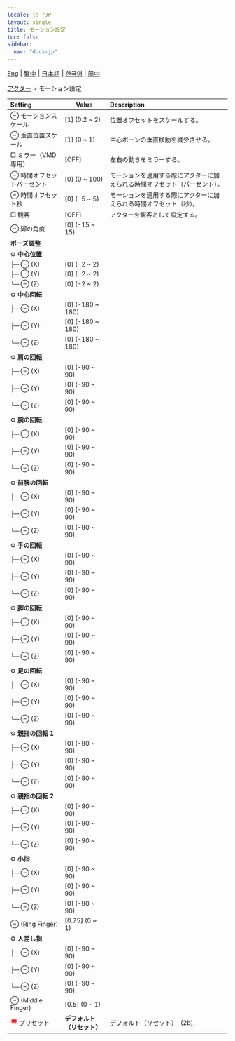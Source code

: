```yaml
---
locale: ja-rJP
layout: single
title: モーション設定
toc: false
sidebar:
  nav: "docs-jp"
---
```

[Eng](/dancexr/menu/2025.4/actor/actor_motion) | [繁中](/tw/dancexr/menu/2025.4/actor/actor_motion) | [日本語](/jp/dancexr/menu/2025.4/actor/actor_motion) | [한국어](/kr/dancexr/menu/2025.4/actor/actor_motion) | [简中](/zh/dancexr/menu/2025.4/actor/actor_motion)

[アクター](../menu#アクター) > モーション設定



| Setting | Value | Description |
| :--- | --- | :--- |
|  ⊖ モーションスケール| [1] (0.2 ~ 2) | 位置オフセットをスケールする。
|  ⊖ 垂直位置スケール| [1] (0 ~ 1) | 中心ボーンの垂直移動を減少させる。
|  □ ミラー（VMD専用）| [OFF] | 左右の動きをミラーする。
|  ⊖ 時間オフセットパーセント| [0] (0 ~ 100) | モーションを適用する際にアクターに加えられる時間オフセット（パーセント）。
|  ⊖ 時間オフセット秒| [0] (-5 ~ 5) | モーションを適用する際にアクターに加えられる時間オフセット（秒）。
|  □ 観客| [OFF] | アクターを観客として設定する。
|  ⊖ 脚の角度| [0] (-15 ~ 15) | 
|  <b>ポーズ調整</b>|| 
|  ⚙️ <b>中心位置</b>| | 
| ├─ ⊖ (X)| [0] (-2 ~ 2) | 
| ├─ ⊖ (Y)| [0] (-2 ~ 2) | 
| └─ ⊖ (Z)| [0] (-2 ~ 2) | 
|  ⚙️ <b>中心回転</b>| | 
| ├─ ⊖ (X)| [0] (-180 ~ 180) | 
| ├─ ⊖ (Y)| [0] (-180 ~ 180) | 
| └─ ⊖ (Z)| [0] (-180 ~ 180) | 
|  ⚙️ <b>肩の回転</b>| | 
| ├─ ⊖ (X)| [0] (-90 ~ 90) | 
| ├─ ⊖ (Y)| [0] (-90 ~ 90) | 
| └─ ⊖ (Z)| [0] (-90 ~ 90) | 
|  ⚙️ <b>腕の回転</b>| | 
| ├─ ⊖ (X)| [0] (-90 ~ 90) | 
| ├─ ⊖ (Y)| [0] (-90 ~ 90) | 
| └─ ⊖ (Z)| [0] (-90 ~ 90) | 
|  ⚙️ <b>前腕の回転</b>| | 
| ├─ ⊖ (X)| [0] (-90 ~ 90) | 
| ├─ ⊖ (Y)| [0] (-90 ~ 90) | 
| └─ ⊖ (Z)| [0] (-90 ~ 90) | 
|  ⚙️ <b>手の回転</b>| | 
| ├─ ⊖ (X)| [0] (-90 ~ 90) | 
| ├─ ⊖ (Y)| [0] (-90 ~ 90) | 
| └─ ⊖ (Z)| [0] (-90 ~ 90) | 
|  ⚙️ <b>脚の回転</b>| | 
| ├─ ⊖ (X)| [0] (-90 ~ 90) | 
| ├─ ⊖ (Y)| [0] (-90 ~ 90) | 
| └─ ⊖ (Z)| [0] (-90 ~ 90) | 
|  ⚙️ <b>足の回転</b>| | 
| ├─ ⊖ (X)| [0] (-90 ~ 90) | 
| ├─ ⊖ (Y)| [0] (-90 ~ 90) | 
| └─ ⊖ (Z)| [0] (-90 ~ 90) | 
|  ⚙️ <b>親指の回転 1</b>| | 
| ├─ ⊖ (X)| [0] (-90 ~ 90) | 
| ├─ ⊖ (Y)| [0] (-90 ~ 90) | 
| └─ ⊖ (Z)| [0] (-90 ~ 90) | 
|  ⚙️ <b>親指の回転 2</b>| | 
| ├─ ⊖ (X)| [0] (-90 ~ 90) | 
| ├─ ⊖ (Y)| [0] (-90 ~ 90) | 
| └─ ⊖ (Z)| [0] (-90 ~ 90) | 
|  ⚙️ <b>小指</b>| | 
| ├─ ⊖ (X)| [0] (-90 ~ 90) | 
| ├─ ⊖ (Y)| [0] (-90 ~ 90) | 
| └─ ⊖ (Z)| [0] (-90 ~ 90) | 
|  ⊖ (Ring Finger)| [0.75] (0 ~ 1) | 
|  ⚙️ <b>人差し指</b>| | 
| ├─ ⊖ (X)| [0] (-90 ~ 90) | 
| ├─ ⊖ (Y)| [0] (-90 ~ 90) | 
| └─ ⊖ (Z)| [0] (-90 ~ 90) | 
|  ⊖ (Middle Finger)| [0.5] (0 ~ 1) | 
| <img src="/images/icon/ic_list.png" alt="list icon"/> プリセット| **デフォルト（リセット）** | デフォルト（リセット）, (2b),  |
